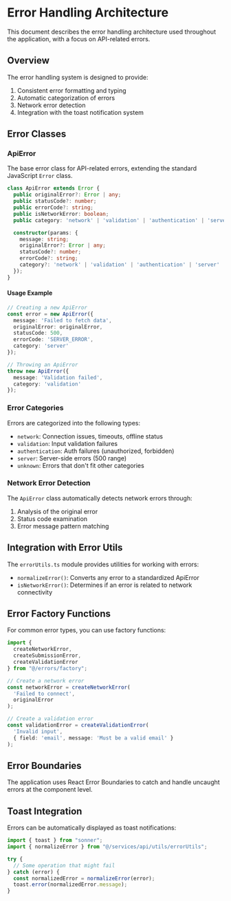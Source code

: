 
# Error Handling Architecture

This document describes the error handling architecture used throughout the application, with a focus on API-related errors.

## Overview

The error handling system is designed to provide:

1. Consistent error formatting and typing
2. Automatic categorization of errors
3. Network error detection
4. Integration with the toast notification system

## Error Classes

### ApiError

The base error class for API-related errors, extending the standard JavaScript `Error` class.

```typescript
class ApiError extends Error {
  public originalError?: Error | any;
  public statusCode?: number;
  public errorCode?: string;
  public isNetworkError: boolean;
  public category: 'network' | 'validation' | 'authentication' | 'server' | 'unknown';

  constructor(params: {
    message: string;
    originalError?: Error | any;
    statusCode?: number;
    errorCode?: string;
    category?: 'network' | 'validation' | 'authentication' | 'server' | 'unknown';
  });
}
```

#### Usage Example

```typescript
// Creating a new ApiError
const error = new ApiError({
  message: 'Failed to fetch data',
  originalError: originalError,
  statusCode: 500,
  errorCode: 'SERVER_ERROR',
  category: 'server'
});

// Throwing an ApiError
throw new ApiError({
  message: 'Validation failed',
  category: 'validation'
});
```

### Error Categories

Errors are categorized into the following types:

- `network`: Connection issues, timeouts, offline status
- `validation`: Input validation failures
- `authentication`: Auth failures (unauthorized, forbidden)
- `server`: Server-side errors (500 range)
- `unknown`: Errors that don't fit other categories

### Network Error Detection

The `ApiError` class automatically detects network errors through:

1. Analysis of the original error
2. Status code examination
3. Error message pattern matching

## Integration with Error Utils

The `errorUtils.ts` module provides utilities for working with errors:

- `normalizeError()`: Converts any error to a standardized ApiError
- `isNetworkError()`: Determines if an error is related to network connectivity

## Error Factory Functions

For common error types, you can use factory functions:

```typescript
import { 
  createNetworkError, 
  createSubmissionError,
  createValidationError 
} from "@/errors/factory";

// Create a network error
const networkError = createNetworkError(
  'Failed to connect', 
  originalError
);

// Create a validation error
const validationError = createValidationError(
  'Invalid input', 
  { field: 'email', message: 'Must be a valid email' }
);
```

## Error Boundaries

The application uses React Error Boundaries to catch and handle uncaught errors at the component level.

## Toast Integration

Errors can be automatically displayed as toast notifications:

```typescript
import { toast } from "sonner";
import { normalizeError } from "@/services/api/utils/errorUtils";

try {
  // Some operation that might fail
} catch (error) {
  const normalizedError = normalizeError(error);
  toast.error(normalizedError.message);
}
```
